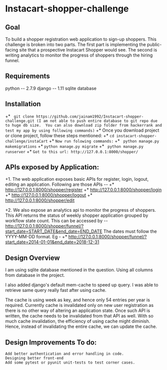 # Instacart-shopper-challenge

## Goal

To build a shopper registration web application to sign-up shoppers. This challenge is broken into two parts. The first part is implementing the public-facing site that a prospective Instacart Shopper would see. The second is writing analytics to monitor the progress of shoppers through the hiring funnel.

## Requirements

python -- 2.7.9     django -- 1.11       sqlite database

## Installation
+* ``` git clone https://github.com/jainam1992/Instacart-shopper-challenge.git (I am not able to push entire database to git repo due to huge db size.  You can also download zip folder from hackerrank and test my app by using following commands)```
+* Once you download project or clone project, follow these steps mentioned:
+* ``` cd instacart-shopper-challenge/instaCart ```
+* ``` Now run folowing commands: ```
	+* ``` python manage.py makemigrations```
	+* ``` python manage.py migrate ```
    +* ``` python manage.py runserver```
     +* ``` Got to this url: http://127.0.0.1:8000/shopper/ ```


## APIs exposed by Application:

+1. The web application exposes basic APIs for register, login, logout, editing an application. Following are those APIs --
+* http://127.0.0.1:8000/shopper/register
+* http://127.0.0.1:8000/shopper/login
+* http://127.0.0.1:8000/shopper/logout
+* http://127.0.0.1:8000/shopper/edit

+2. We also expose an analytics api to monitor the progress of shoppers. This API returns the status of weekly shopper application grouped by workflow state count. This can be accessed by --
http://127.0.0.1:8000/shopper/funnel/?start_date=START_DATE&end_date=END_DATE The dates must follow the YYYY-MM-DD format. Eg -
+* http://127.0.0.1:8000/shopper/funnel/?start_date=2014-01-01&end_date=2018-12-31

## Design Overview

I am using sqlite database mentioned in the question. Using all columns from database in the project.

I also added django's default mem-cache to speed up query. I was able to retrieve same query really fast after using cache.

The cache is using week as key, and hence only 54 entries per year is required. Currently cache is invalidated only on new user registration as there is no other way of altering an application state. Once such API is written, the cache needs to be invalidated from that API as well. With so much cache invalidation, the efficiency of using cache might diminish. Hence, instead of invalidating the entire cache, we can update the cache.


## Design Improvements To do:

	Add better authentication and error handling in code.
	Designing better front-end
	Add some pytest or pyunit unit-tests to test corner cases.
